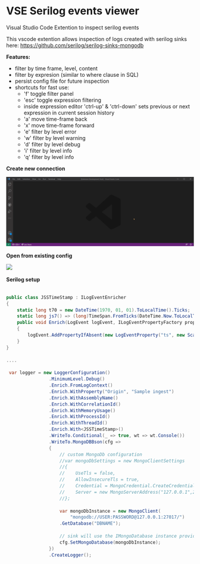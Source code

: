 # VSE Serilog events viewer
Visual Studio Code Extention to inspect serilog events

This vscode extention allows inspection of logs created with serilog sinks here: https://github.com/serilog/serilog-sinks-mongodb

**Features:**
- filter by time frame, level, content
- filter by expresion (similar to where clause in SQL)
- persist config file for future inspection
- shortcuts for fast use:
    - 'f' toggle filter panel
    - 'esc' toggle expression filtering
    - inside expression editor 'ctrl-up' & 'ctrl-down' sets previous or next expression in current session history
    - 'a' move time-frame back
    - 'x' move time-frame forward    
    - 'e' filter by level error
    - 'w' filter by level warning
    - 'd' filter by level debug
    - 'i' filter by level info
    - 'q' filter by level info

**Create new connection**

![](https://github.com/LucaGabi/VSE-Serilog-events-viewer/blob/main/l.c.gif)

**Open from existing config**

![](https://github.com/LucaGabi/VSE-Serilog-events-viewer/blob/main/l.o.gif)

**Serilog setup**
```c#

public class JSSTimeStamp : ILogEventEnricher
{
    static long t70 = new DateTime(1970, 01, 01).ToLocalTime().Ticks;
    static long js7() => (long)TimeSpan.FromTicks(DateTime.Now.ToLocalTime().Ticks - t70).TotalMilliseconds;
    public void Enrich(LogEvent logEvent, ILogEventPropertyFactory propertyFactory)
    {
        logEvent.AddPropertyIfAbsent(new LogEventProperty("ts", new ScalarValue(js7())));
    }
}

....

 var logger = new LoggerConfiguration()
                .MinimumLevel.Debug()
                .Enrich.FromLogContext()
                .Enrich.WithProperty("Origin", "Sample ingest")
                .Enrich.WithAssemblyName()
                .Enrich.WithCorrelationId()
                .Enrich.WithMemoryUsage()
                .Enrich.WithProcessId()
                .Enrich.WithThreadId()
                .Enrich.With<JSSTimeStamp>()
                .WriteTo.Conditional(_ => true, wt => wt.Console())
                .WriteTo.MongoDBBson(cfg =>
                {
                    // custom MongoDb configuration
                    //var mongoDbSettings = new MongoClientSettings
                    //{
                    //    UseTls = false,
                    //    AllowInsecureTls = true,
                    //    Credential = MongoCredential.CreateCredential("DBNAME", "USER", "PASSWORD"),
                    //    Server = new MongoServerAddress("127.0.0.1",27017)
                    //};

                    var mongoDbInstance = new MongoClient(
                        "mongodb://USER:PASSWORD@127.0.0.1:27017/")
                    .GetDatabase("DBNAME");

                    // sink will use the IMongoDatabase instance provided
                    cfg.SetMongoDatabase(mongoDbInstance);
                })
                .CreateLogger();
```
